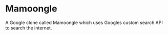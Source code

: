 # Mamoongle

A Google clone called Mamoongle which uses Googles custom search API to search the internet.
